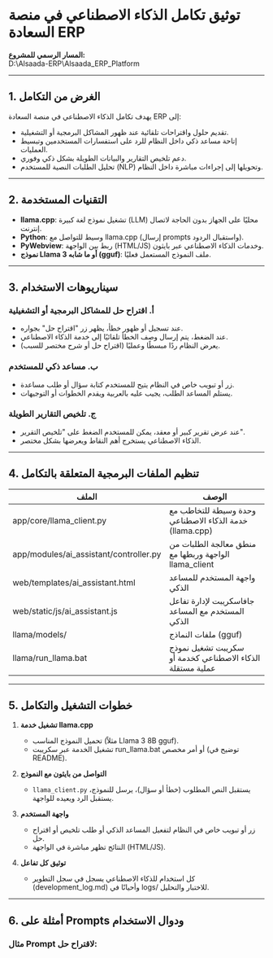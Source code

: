 # توثيق تكامل الذكاء الاصطناعي في منصة السعادة ERP

**المسار الرسمي للمشروع:**  
D:\Alsaada-ERP\Alsaada_ERP_Platform

---

## 1. الغرض من التكامل

يهدف تكامل الذكاء الاصطناعي في منصة السعادة ERP إلى:
- تقديم حلول واقتراحات تلقائية عند ظهور المشاكل البرمجية أو التشغيلية.
- إتاحة مساعد ذكي داخل النظام للرد على استفسارات المستخدمين وتبسيط العمليات.
- دعم تلخيص التقارير والبيانات الطويلة بشكل ذكي وفوري.
- تحليل الطلبات النصية للمستخدم (NLP) وتحويلها إلى إجراءات مباشرة داخل النظام.

---

## 2. التقنيات المستخدمة

- **llama.cpp**: تشغيل نموذج لغة كبيرة (LLM) محليًا على الجهاز بدون الحاجة لاتصال إنترنت.
- **Python**: وسيط للتواصل مع llama.cpp (إرسال prompts واستقبال الردود).
- **PyWebview**: ربط بين الواجهة (HTML/JS) وخدمات الذكاء الاصطناعي عبر بايثون.
- **نموذج Llama 3 أو ما شابه (gguf)**: ملف النموذج المستعمل فعليًا.

---

## 3. سيناريوهات الاستخدام

### أ. اقتراح حل للمشاكل البرمجية أو التشغيلية
- عند تسجيل أو ظهور خطأ، يظهر زر "اقتراح حل" بجواره.
- عند الضغط، يتم إرسال وصف الخطأ تلقائيًا إلى خدمة الذكاء الاصطناعي.
- يعرض النظام ردًا مبسطًا وعمليًا (اقتراح حل أو شرح مختصر للسبب).

### ب. مساعد ذكي للمستخدم
- زر أو تبويب خاص في النظام يتيح للمستخدم كتابة سؤال أو طلب مساعدة.
- يستلم المساعد الطلب، يجيب عليه بالعربية ويقدم الخطوات أو التوجيهات.

### ج. تلخيص التقارير الطويلة
- عند عرض تقرير كبير أو معقد، يمكن للمستخدم الضغط على "تلخيص التقرير".
- الذكاء الاصطناعي يستخرج أهم النقاط ويعرضها بشكل مختصر.

---

## 4. تنظيم الملفات البرمجية المتعلقة بالتكامل

| الملف                                         | الوصف                                                              |
|-----------------------------------------------|--------------------------------------------------------------------|
| app/core/llama_client.py                      | وحدة وسيطة للتخاطب مع خدمة الذكاء الاصطناعي (llama.cpp)            |
| app/modules/ai_assistant/controller.py        | منطق معالجة الطلبات من الواجهة وربطها مع llama_client              |
| web/templates/ai_assistant.html               | واجهة المستخدم للمساعد الذكي                                       |
| web/static/js/ai_assistant.js                 | جافاسكريبت لإدارة تفاعل المستخدم مع المساعد الذكي                  |
| llama/models/                                 | ملفات النماذج (gguf)                                               |
| llama/run_llama.bat                           | سكريبت تشغيل نموذج الذكاء الاصطناعي كخدمة أو عملية مستقلة          |

---

## 5. خطوات التشغيل والتكامل

1. **تشغيل خدمة llama.cpp**  
   - تحميل النموذج المناسب (مثلاً Llama 3 8B gguf).
   - تشغيل الخدمة عبر سكريبت run_llama.bat أو أمر مخصص (توضيح في README).

2. **التواصل من بايثون مع النموذج**  
   - `llama_client.py` يستقبل النص المطلوب (خطأ أو سؤال)، يرسل للنموذج، يستقبل الرد ويعيده للواجهة.

3. **واجهة المستخدم**  
   - زر أو تبويب خاص في النظام لتفعيل المساعد الذكي أو طلب تلخيص أو اقتراح حل.
   - النتائج تظهر مباشرة في الواجهة (HTML/JS).

4. **توثيق كل تفاعل**  
   - كل استخدام للذكاء الاصطناعي يسجل في سجل التطوير (development_log.md) وأحيانًا في logs/ للاختبار والتحليل.

---

## 6. أمثلة على Prompts ودوال الاستخدام

### مثال Prompt لاقتراح حل:
